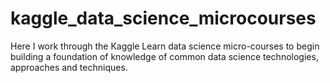 # kaggle_data_science_microcourses
Here I work through the Kaggle Learn data science micro-courses to begin building a foundation of knowledge of common data science technologies, approaches and techniques. 
